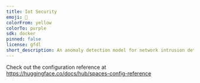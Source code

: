 ```yaml
---
title: Iot Security
emoji: 🏢
colorFrom: yellow
colorTo: purple
sdk: docker
pinned: false
license: gfdl
short_description: An anomaly detection model for network intrusion detection
---
```


Check out the configuration reference at https://huggingface.co/docs/hub/spaces-config-reference

